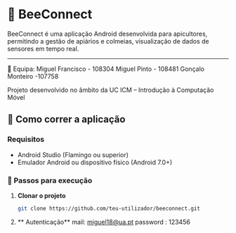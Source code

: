 # 🐝 BeeConnect

BeeConnect é uma aplicação Android desenvolvida para apicultores, permitindo a gestão de apiários e colmeias, visualização de dados de sensores em tempo real.

---
👥 Equipa:
Miguel Francisco - 108304
Miguel Pinto - 108481
Gonçalo Monteiro -107758

Projeto desenvolvido no âmbito da UC ICM – Introdução à Computação Móvel

## 📲 Como correr a aplicação

### Requisitos

- Android Studio (Flamingo ou superior)
- Emulador Android ou dispositivo físico (Android 7.0+)


### 🔧 Passos para execução

1. **Clonar o projeto**
   ```bash
   git clone https://github.com/teu-utilizador/beeconnect.git
   
2. ** Autenticação**
      mail: miguel18@ua.pt
      password : 123456
